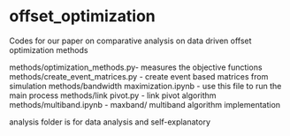 # offset_optimization
Codes for our paper on comparative analysis on data driven offset optimization methods

methods/optimization_methods.py- measures the objective functions 
methods/create_event_matrices.py - create event based matrices from simulation
methods/bandwidth maximization.ipynb - use this file to run the main process
methods/link pivot.py - link pivot algorithm
methods/multiband.ipynb - maxband/ multiband algorithm implementation

analysis folder is for data analysis and self-explanatory
